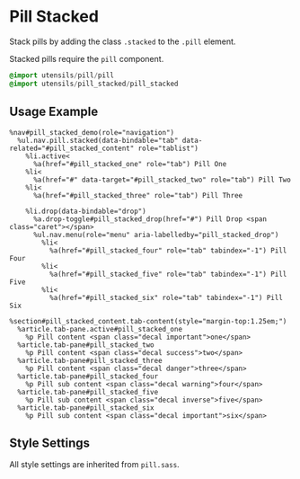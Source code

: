 
# Pill Stacked
Stack pills by adding the class `.stacked` to the `.pill` element.

Stacked pills require the `pill` component.

```sass
@import utensils/pill/pill
@import utensils/pill_stacked/pill_stacked
```

## Usage Example

<!--~ markup/pill-stacked.html.haml -->
```haml
%nav#pill_stacked_demo(role="navigation")
  %ul.nav.pill.stacked(data-bindable="tab" data-related="#pill_stacked_content" role="tablist")
    %li.active<
      %a(href="#pill_stacked_one" role="tab") Pill One
    %li<
      %a(href="#" data-target="#pill_stacked_two" role="tab") Pill Two
    %li<
      %a(href="#pill_stacked_three" role="tab") Pill Three

    %li.drop(data-bindable="drop")
      %a.drop-toggle#pill_stacked_drop(href="#") Pill Drop <span class="caret"></span>
      %ul.nav.menu(role="menu" aria-labelledby="pill_stacked_drop")
        %li<
          %a(href="#pill_stacked_four" role="tab" tabindex="-1") Pill Four
        %li<
          %a(href="#pill_stacked_five" role="tab" tabindex="-1") Pill Five
        %li<
          %a(href="#pill_stacked_six" role="tab" tabindex="-1") Pill Six

%section#pill_stacked_content.tab-content(style="margin-top:1.25em;")
  %article.tab-pane.active#pill_stacked_one
    %p Pill content <span class="decal important">one</span>
  %article.tab-pane#pill_stacked_two
    %p Pill content <span class="decal success">two</span>
  %article.tab-pane#pill_stacked_three
    %p Pill content <span class="decal danger">three</span>
  %article.tab-pane#pill_stacked_four
    %p Pill sub content <span class="decal warning">four</span>
  %article.tab-pane#pill_stacked_five
    %p Pill sub content <span class="decal inverse">five</span>
  %article.tab-pane#pill_stacked_six
    %p Pill sub content <span class="decal important">six</span>
```
<!-- end -->

## Style Settings
All style settings are inherited from `pill.sass`.

